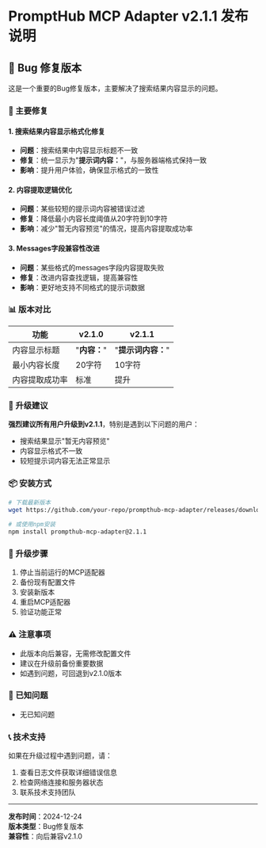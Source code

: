 # PromptHub MCP Adapter v2.1.1 发布说明

## 🐛 Bug 修复版本

这是一个重要的Bug修复版本，主要解决了搜索结果内容显示的问题。

### 🔧 主要修复

#### 1. 搜索结果内容显示格式化修复
- **问题**：搜索结果中内容显示标题不一致
- **修复**：统一显示为"**提示词内容：**"，与服务器端格式保持一致
- **影响**：提升用户体验，确保显示格式的一致性

#### 2. 内容提取逻辑优化
- **问题**：某些较短的提示词内容被错误过滤
- **修复**：降低最小内容长度阈值从20字符到10字符
- **影响**：减少"暂无内容预览"的情况，提高内容提取成功率

#### 3. Messages字段兼容性改进
- **问题**：某些格式的messages字段内容提取失败
- **修复**：改进内容查找逻辑，提高兼容性
- **影响**：更好地支持不同格式的提示词数据

### 📊 版本对比

| 功能 | v2.1.0 | v2.1.1 |
|------|--------|--------|
| 内容显示标题 | "**内容：**" | "**提示词内容：**" |
| 最小内容长度 | 20字符 | 10字符 |
| 内容提取成功率 | 标准 | 提升 |

### 🚀 升级建议

**强烈建议所有用户升级到v2.1.1**，特别是遇到以下问题的用户：
- 搜索结果显示"暂无内容预览"
- 内容显示格式不一致
- 较短提示词内容无法正常显示

### 📦 安装方式

```bash
# 下载最新版本
wget https://github.com/your-repo/prompthub-mcp-adapter/releases/download/v2.1.1/prompthub-mcp-adapter-2.1.1.tgz

# 或使用npm安装
npm install prompthub-mcp-adapter@2.1.1
```

### 🔄 升级步骤

1. 停止当前运行的MCP适配器
2. 备份现有配置文件
3. 安装新版本
4. 重启MCP适配器
5. 验证功能正常

### ⚠️ 注意事项

- 此版本向后兼容，无需修改配置文件
- 建议在升级前备份重要数据
- 如遇到问题，可回退到v2.1.0版本

### 🐛 已知问题

- 无已知问题

### 📞 技术支持

如果在升级过程中遇到问题，请：
1. 查看日志文件获取详细错误信息
2. 检查网络连接和服务器状态
3. 联系技术支持团队

---

**发布时间**：2024-12-24  
**版本类型**：Bug修复版本  
**兼容性**：向后兼容v2.1.0

